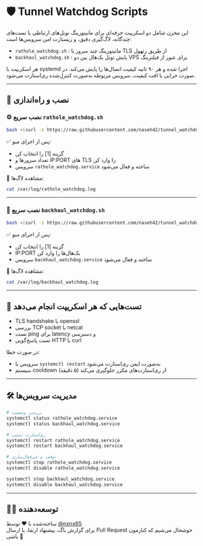 # 🛡️ Tunnel Watchdog Scripts

این مخزن شامل دو اسکریپت حرفه‌ای برای مانیتورینگ تونل‌های ارتباطی با تست‌های چندگانه، لاگ‌گیری دقیق، و ریستارت امن سرویس‌ها است:

- `rathole_watchdog.sh` : مانیتورینگ چند سرور با TLS از طریق رتهول  
- `backhaul_watchdog.sh` : پایش تونل بک‌هال بین دو VPS برای عبور از فیلترینگ

هر اسکریپت با systemd اجرا شده و هر ۹۰ ثانیه کیفیت اتصال‌ها را پایش می‌کند. در صورت خرابی یا افت کیفیت، سرویس مربوطه به‌صورت کنترل‌شده ری‌استارت می‌شود.

---

## 🔧 نصب و راه‌اندازی

### ⚙️ نصب سریع `rathole_watchdog.sh`

```bash
bash <(curl -s https://raw.githubusercontent.com/naseh42/tunnel_watchdog/main/rathole_watchdog.sh)
```

✅ پس از اجرای منو:
- گزینه [1] را انتخاب کن
- تعداد سرورها و IP:PORT های TLS را وارد کن
- سرویس `rathole_watchdog.service` ساخته و فعال می‌شود

📁 مشاهده لاگ‌ها:
```bash
cat /var/log/rathole_watchdog.log
```

---

### 📡 نصب سریع `backhaul_watchdog.sh`

```bash
bash <(curl -s https://raw.githubusercontent.com/naseh42/tunnel_watchdog/main/backhaul_watchdog.sh)
```

✅ پس از اجرای منو:
- گزینه [1] را انتخاب کن
- IP:PORT بک‌هال‌ها را وارد کن
- سرویس `backhaul_watchdog.service` ساخته و فعال می‌شود

📁 مشاهده لاگ‌ها:
```bash
cat /var/log/backhaul_watchdog.log
```

---

## 🧪 تست‌هایی که هر اسکریپت انجام می‌دهد

- TLS handshake با openssl  
- بررسی TCP socket با netcat  
- تست ping برای latency و دسترسی  
- تست پاسخ‌گویی HTTP با curl  

در صورت خطا:
- سرویس با `systemctl restart` به‌صورت ایمن ری‌استارت می‌شود  
- سیستم cooldown از ری‌استارت‌های مکرر جلوگیری می‌کند (۵ دقیقه)

---

## 🛠️ مدیریت سرویس‌ها

```bash
# بررسی وضعیت
systemctl status rathole_watchdog.service
systemctl status backhaul_watchdog.service

# ری‌استارت دستی
systemctl restart rathole_watchdog.service
systemctl restart backhaul_watchdog.service

# توقف و غیرفعال‌سازی
systemctl stop rathole_watchdog.service
systemctl disable rathole_watchdog.service

systemctl stop backhaul_watchdog.service
systemctl disable backhaul_watchdog.service
```

---

## 👨‍💻 توسعه‌دهنده

ساخته‌شده با ❤️ توسط [@nxnx65](https://github.com/naseh42)  
برای گزارش باگ، پیشنهاد ارتقا، یا ارسال Pull Request خوشحال می‌شیم که کنارمون باشی 🚀
